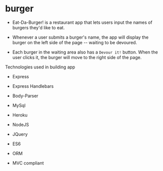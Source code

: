 # burger
* Eat-Da-Burger! is a restaurant app that lets users input the names of burgers they'd like to eat.

* Whenever a user submits a burger's name, the app will display the burger on the left side of the page -- waiting to be devoured.

* Each burger in the waiting area also has a `Devour it!` button. When the user clicks it, the burger will move to the right side of the page.

Technologies used in building app

* Express

* Express Handlebars

* Body-Parser

* MySql

* Heroku

* NodeJS

* JQuery

* ES6

* ORM

* MVC compliant
